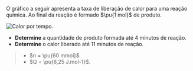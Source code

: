 O gráfico a seguir apresenta a taxa de liberação de calor para uma reação química. Ao final da reação é formado $\pu{1 mol}$ de produto.

![Calor por tempo.](2A43-1P.svg)

- **Determine** a quantidade de produto formada até 4 minutos de reação.
- **Determine** o calor liberado até 11 minutos de reação.

> - $n = \pu{60 mmol}$
> - $Q = \pu{8,25 J.mol-1}$.